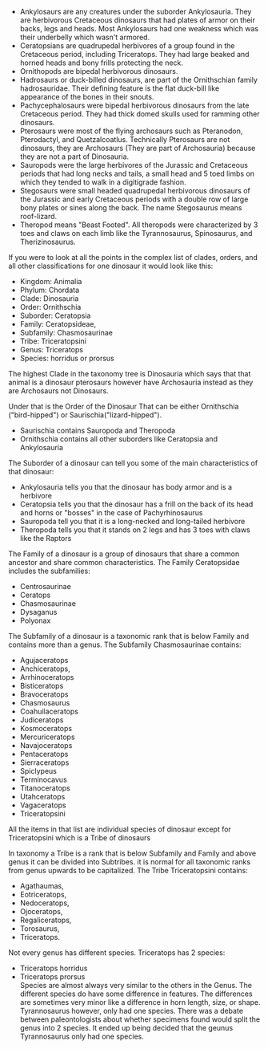 - Ankylosaurs are any creatures under the suborder Ankylosauria. They are herbivorous Cretaceous dinosaurs that had plates of armor on their backs, legs and heads. Most Ankylosaurs had one weakness which was their underbelly which wasn't armored.
- Ceratopsians are quadrupedal herbivores of a group found in the Cretaceous period, including Triceratops. They had large beaked and horned heads and bony frills protecting the neck.
- Ornithopods are bipedal herbivorous dinosaurs.
- Hadrosaurs or duck-billed dinosaurs, are part of the Ornithschian family hadrosauridae. Their defining feature is the flat duck-bill like appearance of the bones in their snouts.
- Pachycephalosaurs were bipedal herbivorous dinosaurs from the late Cretaceous period. They had thick domed skulls used for ramming other dinosaurs.
- Pterosaurs were most of the flying archosaurs such as Pteranodon, Pterodactyl, and Quetzalcoatlus. Technically Pterosaurs are not dinosaurs, they are Archosaurs (They are part of Archosauria) because they are not a part of Dinosauria.
- Sauropods were the large herbivores of the Jurassic and Cretaceous periods that had long necks and tails, a small head and 5 toed limbs on which they tended to walk in a digitigrade fashion.
- Stegosaurs were small headed quadrupedal herbivorous dinosaurs of the Jurassic and early Cretaceous periods with a double row of large bony plates or sines along the back. The name Stegosaurus means roof-lizard.
- Theropod means "Beast Footed". All theropods were characterized by 3 toes and claws on each limb like the Tyrannosaurus, Spinosaurus, and Therizinosaurus.

If you were to look at all the points in the complex list of clades, orders, and all other classifications for one dinosaur it would look like this:

- Kingdom: Animalia
- Phylum: Chordata
- Clade: Dinosauria
- Order: Ornithschia
- Suborder: Ceratopsia
- Family: Ceratopsideae,
- Subfamily: Chasmosaurinae
- Tribe: Triceratopsini
- Genus: Triceratops
- Species: horridus or prorsus


The highest Clade in the taxonomy tree is Dinosauria which says that that animal is a dinosaur pterosaurs however have Archosauria instead
as they are Archosaurs not Dinosaurs.

Under that is the Order of the Dinosaur That can be either Ornithschia ("bird-hipped") or Saurischia("lizard-hipped").
- Saurischia contains Sauropoda and Theropoda
- Ornithschia contains all other suborders like Ceratopsia and Ankylosauria

The Suborder of a dinosaur can tell you some of the main characteristics of that dinosaur:
- Ankylosauria tells you that the dinosaur has body armor and is a herbivore
- Ceratopsia tells you that the dinosaur has a frill on the back of its head and horns or "bosses" in the case of Pachyrhinosaurus
- Sauropoda tell you that it is a long-necked and long-tailed herbivore
- Theropoda tells you that it stands on 2 legs and has 3 toes with claws like the Raptors

The Family of a dinosaur is a group of dinosaurs that share a common ancestor and share common characteristics.
The Family Ceratopsidae includes the subfamilies:
- Centrosaurinae
- Ceratops
- Chasmosaurinae
- Dysaganus
- Polyonax

The Subfamily of a dinosaur is a taxonomic rank that is below Family and contains more than a genus. The Subfamily Chasmosaurinae contains:
- Agujaceratops
- Anchiceratops,
- Arrhinoceratops
- Bisticeratops
- Bravoceratops
- Chasmosaurus
- Coahuilaceratops
- Judiceratops
- Kosmoceratops
- Mercuriceratops
- Navajoceratops
- Pentaceratops
- Sierraceratops
- Spiclypeus
- Terminocavus
- Titanoceratops
- Utahceratops
- Vagaceratops
- Triceratopsini

All the items in that list are individual species of dinosaur except for Triceratopsini which is a Tribe of dinosaurs

In taxonomy a Tribe is a rank that is below Subfamily and Family and above genus it can be divided into Subtribes. it is normal for all taxonomic ranks from genus upwards to be capitalized. The Tribe Triceratopsini contains:
- Agathaumas,
- Eotriceratops,
- Nedoceratops,
- Ojoceratops,
- Regaliceratops,
- Torosaurus,
- Triceratops.

Not every genus has different species. Triceratops has 2 species:

- Triceratops horridus
- Triceratops prorsus  
Species are almost always very similar to the others in the Genus. The different species do have some difference in features.
The differences are sometimes very minor like a difference in horn length, size, or shape.  
Tyrannosaurus however, only had one species. There was a debate between paleontologists about whether specimens found would split the genus into 2 species. It ended up being decided that the geunus Tyrannosaurus only had one species.
